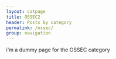 ```yaml
---
layout: catpage
title: OSSEC2
header: Posts by category
permalink: /ossec/
group: navigation
---
```


i'm a dummy page for the OSSEC category
